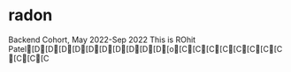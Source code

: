 # radon
Backend Cohort, May 2022-Sep 2022
This is ROhit Patel[D[D[D[D[D[D[D[D[D[D[o[C[C[C[C[C[C[C[C[C[C[C

